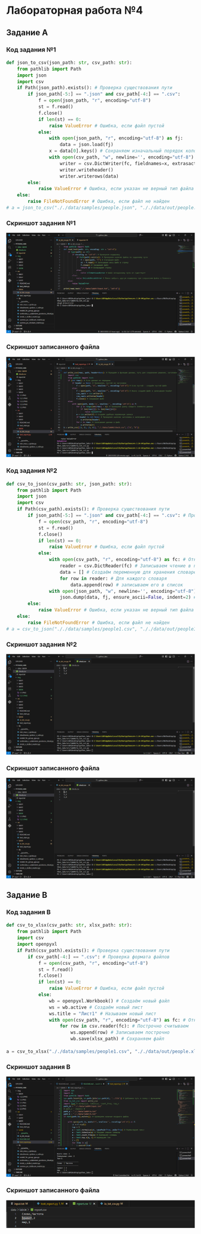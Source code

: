 # **Лабораторная работа №4**
## **Задание A**
### Код задания №1
```python
def json_to_csv(json_path: str, csv_path: str):
    from pathlib import Path
    import json
    import csv
    if Path(json_path).exists(): # Проверка существования пути
        if json_path[-5:] == ".json" and csv_path[-4:] == ".csv":
            f = open(json_path, "r", encoding="utf-8")
            st = f.read()
            f.close()
            if len(st) == 0:
                raise ValueError # Ошибка, если файл пустой
            else:
                with open(json_path, "r", encoding="utf-8") as fj:
                    data = json.load(fj)
                x = data[0].keys() # Сохраняем изначальный порядок колонок
                with open(csv_path, "w", newline='', encoding="utf-8") as fc:
                    writer = csv.DictWriter(fc, fieldnames=x, extrasaction="raise") # Переменная для удобной записи (файл для записи, порядок колонок, вывод ошибки если ключ не найден)
                    writer.writeheader()
                    writer.writerows(data)
        else:
            raise ValueError # Ошибка, если указан не верный тип файла
    else:
        raise FileNotFoundError # Ошибка, если файл не найден
# a = json_to_csv("././data/samples/people.json", "././data/out/people.csv")
```
### Скриншот задания №1
![01](https://github.com/2BOCXOD2/python_labs/blob/main/img/lab04/1.1.PNG)
### Скриншот записанного файла
![02](https://github.com/2BOCXOD2/python_labs/blob/main/img/lab04/1.2.1.PNG)
### Код задания №2
```python
def csv_to_json(csv_path: str, json_path: str):
    from pathlib import Path
    import json
    import csv
    if Path(csv_path).exists(): # Проверка существования пути
        if json_path[-5:] == ".json" and csv_path[-4:] == ".csv": # Проверка формата файлов
            f = open(csv_path, "r", encoding="utf-8")
            st = f.read()
            f.close()
            if len(st) == 0:
                raise ValueError # Ошибка, если файл пустой
            else:
                with open(csv_path, "r", encoding="utf-8") as fc: # Открываем файл csv в режиме чтения
                    reader = csv.DictReader(fc) # Записываем чтение в переменную
                    data = [] # Создаём переменную для хранения словарей
                    for row in reader: # Для каждого словаря
                        data.append(row) # записываем его в список
                with open(json_path, "w", newline='', encoding="utf-8") as fj: # Открываем json файл
                    json.dump(data, fj, ensure_ascii=False, indent=2) # Записываем в него список словарей, выводя только ASCII символы, отступ уровня важности равен 2
        else:
            raise ValueError # Ошибка, если указан не верный тип файла
    else:
        raise FileNotFoundError # Ошибка, если файл не найден
# a = csv_to_json("././data/samples/people1.csv", "././data/out/people1.json")
```
### Скриншот задания №2
![03](https://github.com/2BOCXOD2/python_labs/blob/main/img/lab04/1.2.2.PNG)
### Скриншот записанного файла
![04](https://github.com/2BOCXOD2/python_labs/blob/main/img/lab04/1.2.2.PNG)
## **Задание B**
### Код задания B
```python
def csv_to_xlsx(csv_path: str, xlsx_path: str):
    from pathlib import Path
    import csv
    import openpyxl
    if Path(csv_path).exists(): # Проверка существования пути
        if csv_path[-4:] == ".csv": # Проверка формата файлов
            f = open(csv_path, "r", encoding="utf-8")
            st = f.read()
            f.close()
            if len(st) == 0:
                raise ValueError # Ошибка, если файл пустой
            else:
                wb = openpyxl.Workbook() # Создаём новый файл
                ws = wb.active # Создаём новый лист
                ws.title = "Лист1" # Называем новый лист
                with open(csv_path, "r", encoding="utf-8") as fc: # Открываем csv файл
                    for row in csv.reader(fc): # Построчно считываем
                        ws.append(row) # Записываем построчно
                        wb.save(xlsx_path) # Сохраняем файл

a = csv_to_xlsx("././data/samples/people1.csv", "././data/out/people.xlsx")
```
### Скриншот задания B
![05](https://github.com/2BOCXOD2/python_labs/blob/main/img/lab04/2.4.PNG)
### Скриншот записанного файла
![06](https://github.com/2BOCXOD2/python_labs/blob/main/img/lab04/2.3.PNG)